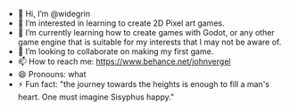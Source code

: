 - 👋 Hi, I’m @widegrin
- 👀 I’m interested in learning to create 2D Pixel art games.
- 🌱 I’m currently learning how to create games with Godot, or any other game engine that is suitable for my interests that I may not be aware of.
- 💞️ I’m looking to collaborate on making my first game.
- 📫 How to reach me: https://www.behance.net/johnvergel
- 😄 Pronouns: what
- ⚡ Fun fact: "the journey towards the heights is enough to fill a man's heart. One must imagine Sisyphus happy."

<!---
widegrin/widegrin is a ✨ special ✨ repository because its `README.md` (this file) appears on your GitHub profile.
You can click the Preview link to take a look at your changes.
--->
